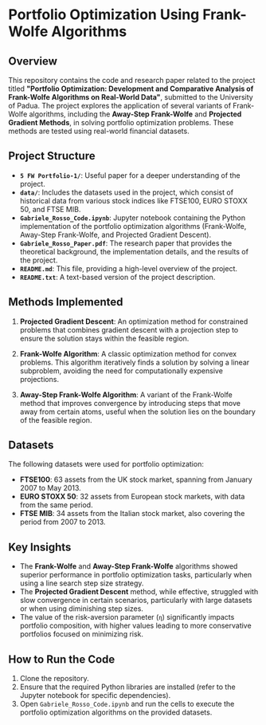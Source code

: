 # Portfolio Optimization Using Frank-Wolfe Algorithms

## Overview

This repository contains the code and research paper related to the project titled **"Portfolio Optimization: Development and Comparative Analysis of Frank-Wolfe Algorithms on Real-World Data"**, submitted to the University of Padua. The project explores the application of several variants of Frank-Wolfe algorithms, including the **Away-Step Frank-Wolfe** and **Projected Gradient Methods**, in solving portfolio optimization problems. These methods are tested using real-world financial datasets.

## Project Structure

- **`5 FW Portfolio-1/`**: Useful paper for a deeper understanding of the project.
- **`data/`**: Includes the datasets used in the project, which consist of historical data from various stock indices like FTSE100, EURO STOXX 50, and FTSE MIB.
- **`Gabriele_Rosso_Code.ipynb`**: Jupyter notebook containing the Python implementation of the portfolio optimization algorithms (Frank-Wolfe, Away-Step Frank-Wolfe, and Projected Gradient Descent).
- **`Gabriele_Rosso_Paper.pdf`**: The research paper that provides the theoretical background, the implementation details, and the results of the project.
- **`README.md`**: This file, providing a high-level overview of the project.
- **`README.txt`**: A text-based version of the project description.

## Methods Implemented

1. **Projected Gradient Descent**: An optimization method for constrained problems that combines gradient descent with a projection step to ensure the solution stays within the feasible region.
   
2. **Frank-Wolfe Algorithm**: A classic optimization method for convex problems. This algorithm iteratively finds a solution by solving a linear subproblem, avoiding the need for computationally expensive projections.

3. **Away-Step Frank-Wolfe Algorithm**: A variant of the Frank-Wolfe method that improves convergence by introducing steps that move away from certain atoms, useful when the solution lies on the boundary of the feasible region.

## Datasets

The following datasets were used for portfolio optimization:

- **FTSE100**: 63 assets from the UK stock market, spanning from January 2007 to May 2013.
- **EURO STOXX 50**: 32 assets from European stock markets, with data from the same period.
- **FTSE MIB**: 34 assets from the Italian stock market, also covering the period from 2007 to 2013.

## Key Insights

- The **Frank-Wolfe** and **Away-Step Frank-Wolfe** algorithms showed superior performance in portfolio optimization tasks, particularly when using a line search step size strategy.
- The **Projected Gradient Descent** method, while effective, struggled with slow convergence in certain scenarios, particularly with large datasets or when using diminishing step sizes.
- The value of the risk-aversion parameter (`η`) significantly impacts portfolio composition, with higher values leading to more conservative portfolios focused on minimizing risk.

## How to Run the Code

1. Clone the repository.
2. Ensure that the required Python libraries are installed (refer to the Jupyter notebook for specific dependencies).
3. Open `Gabriele_Rosso_Code.ipynb` and run the cells to execute the portfolio optimization algorithms on the provided datasets.
